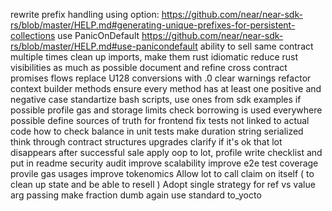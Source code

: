 rewrite prefix handling using option: https://github.com/near/near-sdk-rs/blob/master/HELP.md#generating-unique-prefixes-for-persistent-collections
use PanicOnDefault https://github.com/near/near-sdk-rs/blob/master/HELP.md#use-panicondefault
ability to sell same contract multiple times
clean up imports, make them rust idiomatic
reduce rust visibilities as much as possible
document and refine cross contract promises flows
replace U128 conversions with .0
clear warnings
refactor context builder methods
ensure every method has at least one positive and negative case
standartize bash scripts, use ones from sdk examples if possible
profile gas and storage limits
check borrowing is used everywhere possible
define sources of truth for frontend
fix tests not linked to actual code
how to check balance in unit tests
make duration string serialized
think through contract structures upgrades
clarify if it's ok that lot disappears after successful sale
apply oop to lot, profile
write checklist and put in readme
security audit
improve scalability
improve e2e test coverage
provile gas usages
improve tokenomics
Allow lot to call claim on itself ( to clean up state and be able to resell )
Adopt single strategy for ref vs value arg passing
make fraction dumb again
use standard to_yocto
